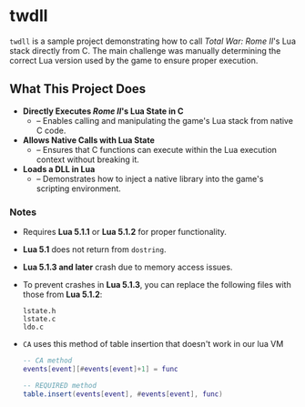 # twdll

`twdll` is a sample project demonstrating how to call *Total War: Rome II*'s Lua stack directly from C. The main challenge was manually determining the correct Lua version used by the game to ensure proper execution.

## What This Project Does

- **Directly Executes *Rome II*'s Lua State in C** 
  - – Enables calling and manipulating the game's Lua stack from native C code.
- **Allows Native Calls with Lua State** 
  - – Ensures that C functions can execute within the Lua execution context without breaking it.
- **Loads a DLL in Lua** 
  - – Demonstrates how to inject a native library into the game's scripting environment.

### Notes

- Requires **Lua 5.1.1** or **Lua 5.1.2** for proper functionality.
- **Lua 5.1** does not return from `dostring`.
- **Lua 5.1.3 and later** crash due to memory access issues.
- To prevent crashes in **Lua 5.1.3**, you can replace the following files with those from **Lua 5.1.2**:  
    ```
  lstate.h
    lstate.c
    ldo.c
  ```
- `CA` uses this method of table insertion that doesn't work in our lua VM

  ```lua
  -- CA method
  events[event][#events[event]+1] = func
  
  -- REQUIRED method
  table.insert(events[event], #events[event], func)
  ```
  